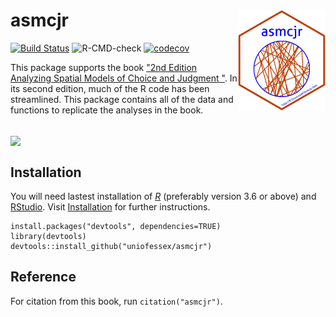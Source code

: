 # asmcjr <img src="man/figures/logo.png" width="140" align="right" /> <br /> 

[![Build Status](https://travis-ci.com/yl17124/asmcjr.svg?branch=master)](https://travis-ci.com/yl17124/asmcjr)
![R-CMD-check](https://github.com/davidycliao/asmcjr/workflows/R-CMD-check/badge.svg?branch=master&event=check_run)
[![codecov](https://codecov.io/gh/davidycliao/asmcjr/branch/master/graph/badge.svg?token=OJKOF5SX9X)](https://codecov.io/gh/davidycliao/asmcjr)

This package supports the book ["2nd Edition Analyzing Spatial Models of Choice and Judgment "](https://www.routledge.com/Analyzing-Spatial-Models-of-Choice-and-Judgment/II-Bakker-Carroll-Hare-Poole-Rosenthal/p/book/9781138715332).  In its second edition, much of the R code has been streamlined. This package contains all of the data and functions to replicate the analyses in the book. 

<br />
<img src="https://raw.githack.com/yl17124/asmcjr/master/vignettes/book_image.jpg" width="200" align="center" />  
&nbsp;

## Installation
You will need lastest installation of [_R_](https://cran.r-project.org/mirrors.html) (preferably version 3.6 or above) and [RStudio](https://rstudio.com/products/rstudio/download/#download).  Visit [Installation](articles/installation.html) for further instructions.


```
install.packages("devtools", dependencies=TRUE)
library(devtools)
devtools::install_github("uniofessex/asmcjr")
```


## Reference
For citation from this book, run `citation("asmcjr")`.  

